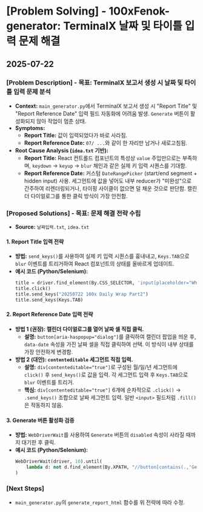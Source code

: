 # [Problem Solving] - 100xFenok-generator: TerminalX 날짜 및 타이틀 입력 문제 해결

## 2025-07-22

### [Problem Description] - 목표: TerminalX 보고서 생성 시 날짜 및 타이틀 입력 문제 분석

- **Context:** `main_generator.py`에서 TerminalX 보고서 생성 시 "Report Title" 및 "Report Reference Date" 입력 필드 자동화에 어려움 발생. `Generate` 버튼이 활성화되지 않아 작업이 멈춘 상태.
- **Symptoms:**
    - **Report Title:** 값이 입력되었다가 바로 사라짐.
    - **Report Reference Date:** `07/ ...`와 같이 한 자리만 남거나 새로고침됨.
- **Root Cause Analysis (`idea.txt` 기반):**
    - **Report Title:** React 컨트롤드 컴포넌트의 특성상 `value` 주입만으로는 부족하며, `keydown` → `keyup` → `blur` 체인과 같은 실제 키 입력 시퀀스를 기대함.
    - **Report Reference Date:** 커스텀 `DateRangePicker` (start/end segment + hidden input) 사용. 세그먼트에 값을 넣어도 내부 reducer가 "미완성"으로 간주하여 리렌더링되거나, 타이핑 사이클이 없으면 덜 채운 것으로 판단함. 캘린더 다이얼로그를 통한 클릭 방식이 가장 안전함.

### [Proposed Solutions] - 목표: 문제 해결 전략 수립

- **Source:** `날짜입력.txt`, `idea.txt`

#### 1. Report Title 입력 전략
- **방법:** `send_keys()`를 사용하여 실제 키 입력 시퀀스를 흉내내고, `Keys.TAB`으로 `blur` 이벤트를 트리거하여 React 컴포넌트의 상태를 올바르게 업데이트.
- **예시 코드 (Python/Selenium):**
    ```python
    title = driver.find_element(By.CSS_SELECTOR, 'input[placeholder="What\'s the title?"]')
    title.click()
    title.send_keys("20250722 100x Daily Wrap Part2")
    title.send_keys(Keys.TAB)
    ```

#### 2. Report Reference Date 입력 전략
- **방법 1 (권장): 캘린더 다이얼로그를 열어 날짜 셀 직접 클릭.**
    - **설명:** `button[aria-haspopup="dialog"]`를 클릭하여 캘린더 팝업을 띄운 후, `data-date` 속성을 가진 날짜 셀을 직접 클릭하여 선택. 이 방식이 내부 상태를 가장 안전하게 변경함.
- **방법 2 (대안): `contenteditable` 세그먼트 직접 입력.**
    - **설명:** `div[contenteditable="true"]`로 구성된 월/일/년 세그먼트에 `click()` 후 `send_keys()`로 값을 입력. 각 세그먼트 입력 후 `Keys.TAB`으로 `blur` 이벤트를 트리거.
    - **핵심:** `div[contenteditable="true"]` 6개에 순차적으로 `.click()` → `.send_keys()` 조합으로 날짜 세그먼트 입력. 일반 `<input>` 필드처럼 `.fill()`은 작동하지 않음.

#### 3. Generate 버튼 활성화 검증
- **방법:** `WebDriverWait`를 사용하여 `Generate` 버튼의 `disabled` 속성이 사라질 때까지 대기한 후 클릭.
- **예시 코드 (Python/Selenium):**
    ```python
    WebDriverWait(driver, 10).until(
        lambda d: not d.find_element(By.XPATH, "//button[contains(.,'Generate')]").get_attribute("disabled")
    )
    ```

### [Next Steps]
- `main_generator.py`의 `generate_report_html` 함수를 위 전략에 따라 수정.
